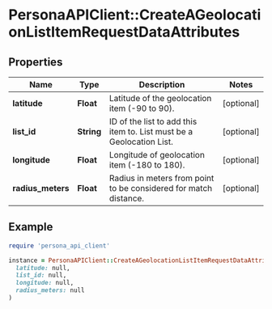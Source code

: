 # PersonaAPIClient::CreateAGeolocationListItemRequestDataAttributes

## Properties

| Name | Type | Description | Notes |
| ---- | ---- | ----------- | ----- |
| **latitude** | **Float** | Latitude of the geolocation item (-90 to 90). | [optional] |
| **list_id** | **String** | ID of the list to add this item to. List must be a Geolocation List. | [optional] |
| **longitude** | **Float** | Longitude of geolocation item (-180 to 180). | [optional] |
| **radius_meters** | **Float** | Radius in meters from point to be considered for match distance. | [optional] |

## Example

```ruby
require 'persona_api_client'

instance = PersonaAPIClient::CreateAGeolocationListItemRequestDataAttributes.new(
  latitude: null,
  list_id: null,
  longitude: null,
  radius_meters: null
)
```

